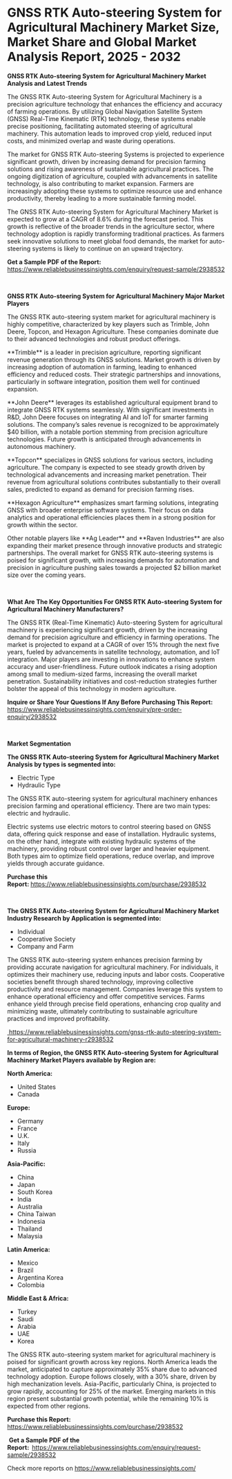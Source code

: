 <p><h1>GNSS RTK Auto-steering System for Agricultural Machinery Market Size, Market Share and Global Market Analysis Report, 2025 - 2032</h1></p><p><strong>GNSS RTK Auto-steering System for Agricultural Machinery Market Analysis and Latest Trends</strong></p>
<p><p>The GNSS RTK Auto-steering System for Agricultural Machinery is a precision agriculture technology that enhances the efficiency and accuracy of farming operations. By utilizing Global Navigation Satellite System (GNSS) Real-Time Kinematic (RTK) technology, these systems enable precise positioning, facilitating automated steering of agricultural machinery. This automation leads to improved crop yield, reduced input costs, and minimized overlap and waste during operations. </p><p>The market for GNSS RTK Auto-steering Systems is projected to experience significant growth, driven by increasing demand for precision farming solutions and rising awareness of sustainable agricultural practices. The ongoing digitization of agriculture, coupled with advancements in satellite technology, is also contributing to market expansion. Farmers are increasingly adopting these systems to optimize resource use and enhance productivity, thereby leading to a more sustainable farming model. </p><p>The GNSS RTK Auto-steering System for Agricultural Machinery Market is expected to grow at a CAGR of 8.6% during the forecast period. This growth is reflective of the broader trends in the agriculture sector, where technology adoption is rapidly transforming traditional practices. As farmers seek innovative solutions to meet global food demands, the market for auto-steering systems is likely to continue on an upward trajectory.</p></p>
<p><strong>Get a Sample PDF of the Report:&nbsp;</strong> <a href="https://www.reliablebusinessinsights.com/enquiry/request-sample/2938532?utm_campaign=3314&utm_medium=2&utm_source=Github&utm_content=ia&utm_term=15032025&utm_id=gnss-rtk-auto-steering-system-for-agricultural-machinery">https://www.reliablebusinessinsights.com/enquiry/request-sample/2938532</a></p>
<p>&nbsp;</p>
<p><strong>GNSS RTK Auto-steering System for Agricultural Machinery Major Market Players</strong></p>
<p><p>The GNSS RTK auto-steering system market for agricultural machinery is highly competitive, characterized by key players such as Trimble, John Deere, Topcon, and Hexagon Agriculture. These companies dominate due to their advanced technologies and robust product offerings. </p><p>**Trimble** is a leader in precision agriculture, reporting significant revenue generation through its GNSS solutions. Market growth is driven by increasing adoption of automation in farming, leading to enhanced efficiency and reduced costs. Their strategic partnerships and innovations, particularly in software integration, position them well for continued expansion.</p><p>**John Deere** leverages its established agricultural equipment brand to integrate GNSS RTK systems seamlessly. With significant investments in R&D, John Deere focuses on integrating AI and IoT for smarter farming solutions. The company’s sales revenue is recognized to be approximately $40 billion, with a notable portion stemming from precision agriculture technologies. Future growth is anticipated through advancements in autonomous machinery.</p><p>**Topcon** specializes in GNSS solutions for various sectors, including agriculture. The company is expected to see steady growth driven by technological advancements and increasing market penetration. Their revenue from agricultural solutions contributes substantially to their overall sales, predicted to expand as demand for precision farming rises.</p><p>**Hexagon Agriculture** emphasizes smart farming solutions, integrating GNSS with broader enterprise software systems. Their focus on data analytics and operational efficiencies places them in a strong position for growth within the sector.</p><p>Other notable players like **Ag Leader** and **Raven Industries** are also expanding their market presence through innovative products and strategic partnerships. The overall market for GNSS RTK auto-steering systems is poised for significant growth, with increasing demands for automation and precision in agriculture pushing sales towards a projected $2 billion market size over the coming years.</p></p>
<p>&nbsp;</p>
<p><strong>What Are The Key Opportunities For GNSS RTK Auto-steering System for Agricultural Machinery Manufacturers?</strong></p>
<p><p>The GNSS RTK (Real-Time Kinematic) Auto-steering System for agricultural machinery is experiencing significant growth, driven by the increasing demand for precision agriculture and efficiency in farming operations. The market is projected to expand at a CAGR of over 15% through the next five years, fueled by advancements in satellite technology, automation, and IoT integration. Major players are investing in innovations to enhance system accuracy and user-friendliness. Future outlook indicates a rising adoption among small to medium-sized farms, increasing the overall market penetration. Sustainability initiatives and cost-reduction strategies further bolster the appeal of this technology in modern agriculture.</p></p>
<p><strong>Inquire or Share Your Questions If Any Before Purchasing This Report:</strong> <a href="https://www.reliablebusinessinsights.com/enquiry/pre-order-enquiry/2938532?utm_campaign=3314&utm_medium=2&utm_source=Github&utm_content=ia&utm_term=15032025&utm_id=gnss-rtk-auto-steering-system-for-agricultural-machinery">https://www.reliablebusinessinsights.com/enquiry/pre-order-enquiry/2938532</a></p>
<p>&nbsp;</p>
<p><strong>Market Segmentation</strong></p>
<p><strong>The GNSS RTK Auto-steering System for Agricultural Machinery Market Analysis by types is segmented into:</strong></p>
<p><ul><li>Electric Type</li><li>Hydraulic Type</li></ul></p>
<p><p>The GNSS RTK auto-steering system for agricultural machinery enhances precision farming and operational efficiency. There are two main types: electric and hydraulic. </p><p>Electric systems use electric motors to control steering based on GNSS data, offering quick response and ease of installation. Hydraulic systems, on the other hand, integrate with existing hydraulic systems of the machinery, providing robust control over larger and heavier equipment. Both types aim to optimize field operations, reduce overlap, and improve yields through accurate guidance.</p></p>
<p><strong>Purchase this Report:&nbsp;</strong><a href="https://www.reliablebusinessinsights.com/purchase/2938532?utm_campaign=3314&utm_medium=2&utm_source=Github&utm_content=ia&utm_term=15032025&utm_id=gnss-rtk-auto-steering-system-for-agricultural-machinery">https://www.reliablebusinessinsights.com/purchase/2938532</a></p>
<p>&nbsp;</p>
<p><strong>The GNSS RTK Auto-steering System for Agricultural Machinery Market Industry Research by Application is segmented into:</strong></p>
<p><ul><li>Individual</li><li>Cooperative Society</li><li>Company and Farm</li></ul></p>
<p><p>The GNSS RTK auto-steering system enhances precision farming by providing accurate navigation for agricultural machinery. For individuals, it optimizes their machinery use, reducing inputs and labor costs. Cooperative societies benefit through shared technology, improving collective productivity and resource management. Companies leverage this system to enhance operational efficiency and offer competitive services. Farms enhance yield through precise field operations, enhancing crop quality and minimizing waste, ultimately contributing to sustainable agriculture practices and improved profitability.</p></p>
<p><a href="https://www.reliablebusinessinsights.com/gnss-rtk-auto-steering-system-for-agricultural-machinery-r2938532?utm_campaign=3314&utm_medium=2&utm_source=Github&utm_content=ia&utm_term=15032025&utm_id=gnss-rtk-auto-steering-system-for-agricultural-machinery">&nbsp;https://www.reliablebusinessinsights.com/gnss-rtk-auto-steering-system-for-agricultural-machinery-r2938532</a></p>
<p><strong>In terms of Region, the GNSS RTK Auto-steering System for Agricultural Machinery Market Players available by Region are:</strong></p>
<p>
    <p> <strong> North America: </strong>
        <ul>
            <li>United States</li>
            <li>Canada</li>
        </ul>
        </p> 
    <p> <strong> Europe: </strong>
        <ul>
            <li>Germany</li>
            <li>France</li>
            <li>U.K.</li>
            <li>Italy</li>
            <li>Russia</li>
        </ul>
        </p> 
    <p> <strong> Asia-Pacific: </strong>
        <ul>
            <li>China</li>
            <li>Japan</li>
            <li>South Korea</li>
            <li>India</li>
            <li>Australia</li>
            <li>China Taiwan</li>
            <li>Indonesia</li>
            <li>Thailand</li>
            <li>Malaysia</li>
        </ul>
        </p> 
    <p> <strong> Latin America: </strong>
        <ul>
            <li>Mexico</li>
            <li>Brazil</li>
            <li>Argentina Korea</li>
            <li>Colombia</li>
        </ul>
        </p> 
    <p> <strong> Middle East & Africa: </strong>
        <ul>
            <li>Turkey</li>
            <li>Saudi</li>
            <li>Arabia</li>
            <li>UAE</li>
            <li>Korea</li>
        </ul>
    </p>
    </p>
<p><p>The GNSS RTK auto-steering system market for agricultural machinery is poised for significant growth across key regions. North America leads the market, anticipated to capture approximately 35% share due to advanced technology adoption. Europe follows closely, with a 30% share, driven by high mechanization levels. Asia-Pacific, particularly China, is projected to grow rapidly, accounting for 25% of the market. Emerging markets in this region present substantial growth potential, while the remaining 10% is expected from other regions.</p></p>
<p><strong>Purchase this Report: </strong><a href="https://www.reliablebusinessinsights.com/purchase/2938532?utm_campaign=3314&utm_medium=2&utm_source=Github&utm_content=ia&utm_term=15032025&utm_id=gnss-rtk-auto-steering-system-for-agricultural-machinery">https://www.reliablebusinessinsights.com/purchase/2938532</a></p>
<p>&nbsp;<strong>Get a Sample PDF of the Report:&nbsp;&nbsp;</strong><a href="https://www.reliablebusinessinsights.com/enquiry/request-sample/2938532?utm_campaign=3314&utm_medium=2&utm_source=Github&utm_content=ia&utm_term=15032025&utm_id=gnss-rtk-auto-steering-system-for-agricultural-machinery">https://www.reliablebusinessinsights.com/enquiry/request-sample/2938532</a></p>
<p><strong></strong></p>
<p>Check more reports on <a href="https://www.reliablebusinessinsights.com/?utm_campaign=3314&utm_medium=2&utm_source=Github&utm_content=ia&utm_term=15032025&utm_id=gnss-rtk-auto-steering-system-for-agricultural-machinery">https://www.reliablebusinessinsights.com/</a></p>